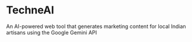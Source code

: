 # TechneAI
An AI-powered web tool that generates marketing content for local Indian artisans using the Google Gemini API
